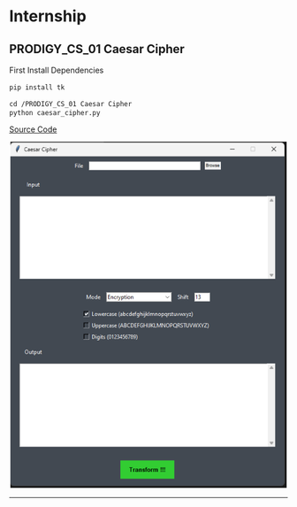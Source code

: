 # Internship

## PRODIGY_CS_01 Caesar Cipher

First Install Dependencies

```
pip install tk
```

```
cd /PRODIGY_CS_01 Caesar Cipher
python caesar_cipher.py

```

[Source Code](./PRODIGY_CS_01%20Caesar%20Cipher/caesar_cipher.py)

<div style="text-align: center;">
<img  src="./img/caesar_cipher.png" alt="Example Image" width="500"/>
</div>

---
